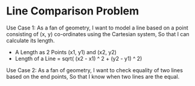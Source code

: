 # Line Comparison Problem

Use Case 1: 
As a fan of geometry, I want to model a line based on a point consisting of (x, y) co-ordinates
using the Cartesian system, So that I can calculate its length. 
- A Length as 2 Points (x1, y1) and (x2, y2)
- Length of a Line = sqrt( (x2 - x1) ^ 2 + (y2 - y1) ^ 2)

Use Case 2:
As a fan of geometry, I want to check equality of two lines based on the end points, So that I know when two lines are
the equal.
